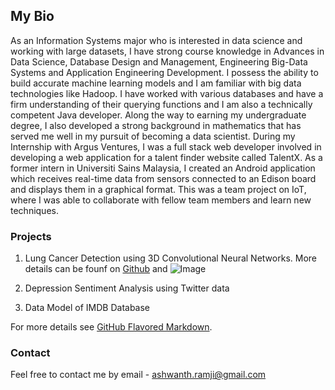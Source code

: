 ## My Bio

As an Information Systems major who is interested in data science and working with large datasets, I have strong course knowledge in Advances in Data Science, Database Design and Management, Engineering Big-Data Systems and Application Engineering Development. I possess the ability to build accurate machine learning models and I am familiar with big data technologies like Hadoop. I have worked with various databases and have a firm understanding of their querying functions and I am also a technically competent Java developer.  Along the way to earning my undergraduate degree, I also developed a strong background in mathematics that has served me well in my pursuit of becoming a data scientist. During my Internship with Argus Ventures, I was a full stack web developer involved in developing a web application for a talent finder website called TalentX. As a former intern in Universiti Sains Malaysia, I created an Android application which receives real-time data from sensors connected to an Edison board and displays them in a graphical format. This was a team project on IoT, where I was able to collaborate with fellow team members and learn new techniques. 

### Projects

1. Lung Cancer Detection using 3D Convolutional Neural Networks. More details can be founf on
[Github](https://github.com/AshwanthRamji/Lung-Cancer-Detection-Using-3D-Convolutional-Neural-Networks) and ![Image](https://www.google.com/search?q=3d+lung+model&rlz=1C1CHBF_enUS709US709&tbm=isch&tbo=u&source=univ&sa=X&ved=0ahUKEwjk1LCgydTUAhUCNz4KHVLmB_oQsAQILA&biw=1536&bih=759#imgrc=nD-mflhG2Hu7fM:)
2. Depression Sentiment Analysis using Twitter data

3. Data Model of IMDB Database

For more details see [GitHub Flavored Markdown](https://guides.github.com/features/mastering-markdown/).

### Contact

Feel free to contact me by email - ashwanth.ramji@gmail.com 
